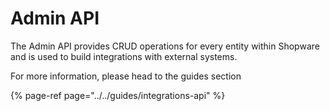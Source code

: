 # Admin API

The Admin API provides CRUD operations for every entity within Shopware and is used to build integrations with external systems.

For more information, please head to the guides section

{% page-ref page="../../guides/integrations-api" %}  
